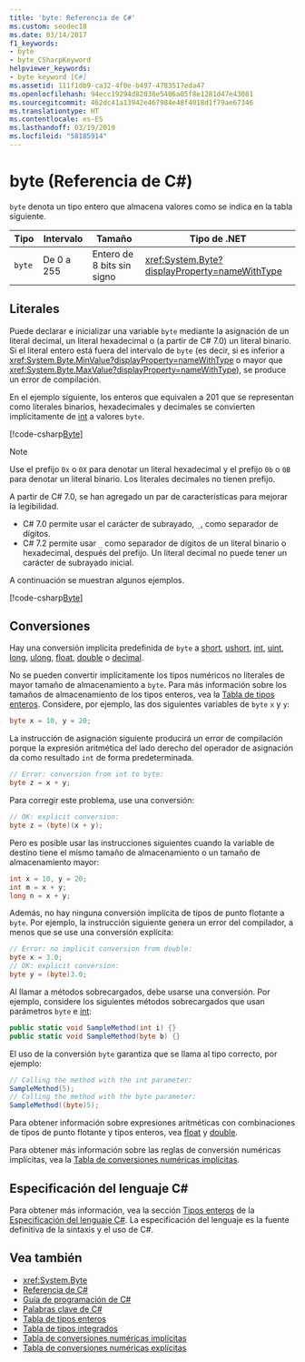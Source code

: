 ```yaml
---
title: 'byte: Referencia de C#'
ms.custom: seodec18
ms.date: 03/14/2017
f1_keywords:
- byte
- byte_CSharpKeyword
helpviewer_keywords:
- byte keyword [C#]
ms.assetid: 111f1db9-ca32-4f0e-b497-4783517eda47
ms.openlocfilehash: 94ecc19294d82038e5406a05f8e1281d47e43081
ms.sourcegitcommit: 462dc41a13942e467984e48f4018d1f79ae67346
ms.translationtype: HT
ms.contentlocale: es-ES
ms.lasthandoff: 03/19/2019
ms.locfileid: "58185914"
---
```

# <a name="byte-c-reference"></a>byte (Referencia de C#)

`byte` denota un tipo entero que almacena valores como se indica en la tabla siguiente.

|Tipo|Intervalo|Tamaño|Tipo de .NET|
|----------|-----------|----------|-------------------------|
|`byte`|De 0 a 255|Entero de 8 bits sin signo|<xref:System.Byte?displayProperty=nameWithType>|

## <a name="literals"></a>Literales

Puede declarar e inicializar una variable `byte` mediante la asignación de un literal decimal, un literal hexadecimal o (a partir de C# 7.0) un literal binario. Si el literal entero está fuera del intervalo de `byte` (es decir, si es inferior a <xref:System.Byte.MinValue?displayProperty=nameWithType> o mayor que <xref:System.Byte.MaxValue?displayProperty=nameWithType>), se produce un error de compilación.

En el ejemplo siguiente, los enteros que equivalen a 201 que se representan como literales binarios, hexadecimales y decimales se convierten implícitamente de [int](../../../csharp/language-reference/keywords/int.md) a valores `byte`.

[!code-csharp[Byte](../../../../samples/snippets/csharp/language-reference/keywords/numeric-literals.cs#Byte)]

> [!NOTE]
> Use el prefijo `0x` o `0X` para denotar un literal hexadecimal y el prefijo `0b` o `0B` para denotar un literal binario. Los literales decimales no tienen prefijo.

A partir de C# 7.0, se han agregado un par de características para mejorar la legibilidad.
- C# 7.0 permite usar el carácter de subrayado, `_`, como separador de dígitos.
- C# 7.2 permite usar `_` como separador de dígitos de un literal binario o hexadecimal, después del prefijo. Un literal decimal no puede tener un carácter de subrayado inicial.

A continuación se muestran algunos ejemplos.

[!code-csharp[Byte](../../../../samples/snippets/csharp/language-reference/keywords/numeric-literals.cs#ByteS)]

## <a name="conversions"></a>Conversiones

Hay una conversión implícita predefinida de `byte` a [short](../../../csharp/language-reference/keywords/short.md), [ushort](../../../csharp/language-reference/keywords/ushort.md), [int](../../../csharp/language-reference/keywords/int.md), [uint](../../../csharp/language-reference/keywords/uint.md), [long](../../../csharp/language-reference/keywords/long.md), [ulong](../../../csharp/language-reference/keywords/ulong.md), [float](../../../csharp/language-reference/keywords/float.md), [double](../../../csharp/language-reference/keywords/double.md) o [decimal](../../../csharp/language-reference/keywords/decimal.md).

No se pueden convertir implícitamente los tipos numéricos no literales de mayor tamaño de almacenamiento a `byte`. Para más información sobre los tamaños de almacenamiento de los tipos enteros, vea la [Tabla de tipos enteros](../../../csharp/language-reference/keywords/integral-types-table.md). Considere, por ejemplo, las dos siguientes variables de `byte` `x` y `y`:

```csharp
byte x = 10, y = 20;
```

La instrucción de asignación siguiente producirá un error de compilación porque la expresión aritmética del lado derecho del operador de asignación da como resultado `int` de forma predeterminada.

```csharp
// Error: conversion from int to byte:
byte z = x + y;
```

Para corregir este problema, use una conversión:

```csharp
// OK: explicit conversion:
byte z = (byte)(x + y);
```

Pero es posible usar las instrucciones siguientes cuando la variable de destino tiene el mismo tamaño de almacenamiento o un tamaño de almacenamiento mayor:

```csharp
int x = 10, y = 20;
int m = x + y;
long n = x + y;
```

Además, no hay ninguna conversión implícita de tipos de punto flotante a `byte`. Por ejemplo, la instrucción siguiente genera un error del compilador, a menos que se use una conversión explícita:

```csharp
// Error: no implicit conversion from double:
byte x = 3.0;
// OK: explicit conversion:
byte y = (byte)3.0;
```

Al llamar a métodos sobrecargados, debe usarse una conversión. Por ejemplo, considere los siguientes métodos sobrecargados que usan parámetros `byte` e [int](../../../csharp/language-reference/keywords/int.md):

```csharp
public static void SampleMethod(int i) {}
public static void SampleMethod(byte b) {}
```

El uso de la conversión `byte` garantiza que se llama al tipo correcto, por ejemplo:

```csharp
// Calling the method with the int parameter:
SampleMethod(5);
// Calling the method with the byte parameter:
SampleMethod((byte)5);
```

Para obtener información sobre expresiones aritméticas con combinaciones de tipos de punto flotante y tipos enteros, vea [float](../../../csharp/language-reference/keywords/float.md) y [double](../../../csharp/language-reference/keywords/double.md).

Para obtener más información sobre las reglas de conversión numéricas implícitas, vea la [Tabla de conversiones numéricas implícitas](../../../csharp/language-reference/keywords/implicit-numeric-conversions-table.md).

## <a name="c-language-specification"></a>Especificación del lenguaje C#

Para obtener más información, vea la sección [Tipos enteros](~/_csharplang/spec/types.md#integral-types) de la [Especificación del lenguaje C#](../language-specification/index.md). La especificación del lenguaje es la fuente definitiva de la sintaxis y el uso de C#.

## <a name="see-also"></a>Vea también

- <xref:System.Byte>
- [Referencia de C#](../../../csharp/language-reference/index.md)
- [Guía de programación de C#](../../../csharp/programming-guide/index.md)
- [Palabras clave de C#](../../../csharp/language-reference/keywords/index.md)
- [Tabla de tipos enteros](../../../csharp/language-reference/keywords/integral-types-table.md)
- [Tabla de tipos integrados](../../../csharp/language-reference/keywords/built-in-types-table.md)
- [Tabla de conversiones numéricas implícitas](../../../csharp/language-reference/keywords/implicit-numeric-conversions-table.md)
- [Tabla de conversiones numéricas explícitas](../../../csharp/language-reference/keywords/explicit-numeric-conversions-table.md)
